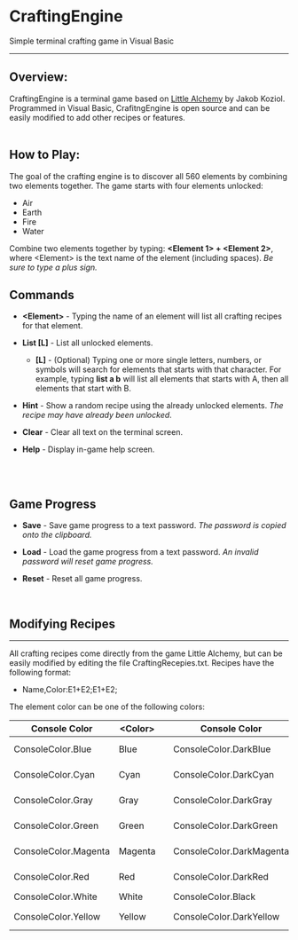 # CraftingEngine
Simple terminal crafting game in Visual Basic

---

## Overview:

CraftingEngine is a terminal game based on [Little Alchemy](https://littlealchemy.com/) by Jakob Koziol. Programmed in Visual Basic, CrafitngEngine is open source and can be easily modified to add other recipes or features.
<br>
<br>

## How to Play:

The goal of the crafting engine is to discover all 560 elements by combining two elements together. The game starts with four elements unlocked:
* Air
* Earth
* Fire
* Water

Combine two elements together by typing: **\<Element 1\> + \<Element 2\>**, where \<Element\> is the text name of the element (including spaces). *Be sure to type a plus sign.*
<br>

## Commands

* __\<Element\>__ - Typing the name of an element will list all crafting recipes for that element.

* __List [L]__ - List all unlocked elements. 
  * __[L]__ - (Optional) Typing one or more single letters, numbers, or symbols will search for elements that starts with that character.
          For example, typing __list a b__  will list all elements that starts with A, then all elements that start with B.
          
* __Hint__ - Show a random recipe using the already unlocked elements. _The recipe may have already been unlocked_.

* __Clear__ - Clear all text on the terminal screen.

* __Help__ - Display in-game help screen.

<br>
<br>

## Game Progress

* __Save__ - Save game progress to a text password. _The password is copied onto the clipboard._

* __Load__ - Load the game progress from a text password. _An invalid password will reset game progress._

* __Reset__ - Reset all game progress.

<br>

## Modifying Recipes
---
All crafting recipes come directly from the game Little Alchemy, but can be easily modified by editing the file CraftingRecepies.txt. Recipes have the following format:
* Name,Color:E1+E2;E1+E2;

The element color can be one of the following colors:

| Console Color | \<Color\> | | Console Color | \<Color\> |
| --- |---| --- | --- | --- |
| ConsoleColor.Blue | Blue | | ConsoleColor.DarkBlue | DarkBlue, DKBlue |
| ConsoleColor.Cyan | Cyan | | ConsoleColor.DarkCyan | DarkCyan, DKCyan |
| ConsoleColor.Gray | Gray | | ConsoleColor.DarkGray | DarkGray, DKGray |
| ConsoleColor.Green | Green | | ConsoleColor.DarkGreen | DarkGreen, DKGreen |
| ConsoleColor.Magenta | Magenta | | ConsoleColor.DarkMagenta | DarkMagenta, DKMagenta |
| ConsoleColor.Red | Red | | ConsoleColor.DarkRed | DarkRed, DKRed |
| ConsoleColor.White | White | | ConsoleColor.Black | Black |
| ConsoleColor.Yellow | Yellow | | ConsoleColor.DarkYellow | DarkYellow, DKYellow |
